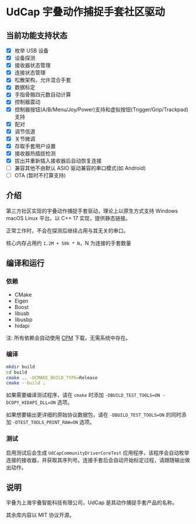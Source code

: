 # UdCap 宇叠动作捕捉手套社区驱动
## 当前功能支持状态

 - [x] 枚举 USB 设备
 - [x] 设备探测
 - [x] 接收器状态管理
 - [x] 连接状态管理
 - [x] 松散架构，允许混合手套
 - [x] 数据标定
 - [x] 手指骨骼四元数自动计算
 - [x] 控制器震动
 - [x] 控制器按钮(A/B/Menu/Joy/Power)支持和虚拟按钮(Trigger/Grip/Trackpad)支持
 - [x] 配对
 - [x] 调节信道
 - [x] 关节微调
 - [x] 存取手套用户设置
 - [x] 接收器热插拔检测
 - [x] 拔出并重新插入接收器后自动恢复连接
 - [ ] 兼容其他不由默认 ASIO 驱动兼容的串口模式(如 Android)
 - [ ] OTA (暂时不打算支持)
 
## 介绍
第三方社区实现的宇叠动作捕捉手套驱动，理论上以原生方式支持 Windows macOS Linux 平台。以 C++ 17 实现，提供静态链接。

正常工作时，不会在探测后继续占用与其无关的串口。

核心内存占用约 `1.2M + 50k * N`，N 为连接的手套数量

## 编译和运行
### 依赖
 * CMake
 * Eigen
 * Boost
 * libusb
 * libusbp
 * hidapi

 注: 所有依赖会自动使用 [CPM](https://github.com/cpm-cmake/CPM.cmake) 下载，无需系统中存在。

### 编译
```bash
mkdir build
cd build
cmake .. -DCMAKE_BUILD_TYPE=Release
cmake --build .
```

如果需要编译测试程序，请在 `cmake` 时添加 `-DBUILD_TEST_TOOLS=ON -DCOPY_HIDAPI_DLL=ON` 选项。

如果想要输出更详细的原始协议数据包，请在 `-DBUILD_TEST_TOOLS=ON` 的同时添加 `-DTEST_TOOLS_PRINT_RAW=ON` 选项。

### 测试
启用测试后会生成 `UdCapCommunityDriverCoreTest` 应用程序，该程序会自动枚举连接的接收器，并获取其序列号。连接手套后会自动开始标定过程，请跟随输出做出动作。
 
## 说明
宇叠为上海宇叠智能科技有限公司，UdCap 是其动作捕捉手套产品的名称。

其余库内容以 MIT 协议开源。
